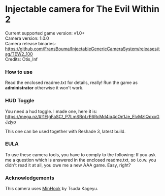 Injectable camera for The Evil Within 2
============================

Current supported game version: v1.0+  
Camera version: 1.0.0  
Camera release binaries: https://github.com/FransBouma/InjectableGenericCameraSystem/releases/tag/TEW2_100  
Credits: Otis_Inf

### How to use
Read the enclosed readme.txt for details, really! Run the game as **administrator** otherwise it won't work.

### HUD Toggle
You need a hud toggle. I made one, here it is:
https://mega.nz/#!1EIgFaSC!_P7LmSBpLrE6RcMd4iq4cOn1Je_ElvMzIQdxxGJzjyo

This one can be used together with Reshade 3, latest build.

### EULA
To use these camera tools, you have to comply to the following:
If you ask me a question which is answered in the enclosed readme.txt, so i.o.w. you didn't read it at all, 
you owe me a new AAA game. Easy, right? 

### Acknowledgements
This camera uses [MinHook](https://github.com/TsudaKageyu/minhook) by Tsuda Kageyu.
